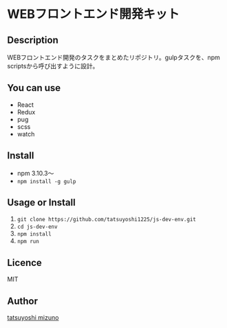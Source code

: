 WEBフロントエンド開発キット
====

## Description
WEBフロントエンド開発のタスクをまとめたリポジトリ。gulpタスクを、npm scriptsから呼び出すように設計。

## You can use
- React
- Redux
- pug
- scss
- watch

## Install
- npm 3.10.3〜
- ``` npm install -g gulp ```

## Usage or Install
1. ``` git clone https://github.com/tatsuyoshi1225/js-dev-env.git ```
2. ``` cd js-dev-env ```
3. ``` npm install  ```
4. ``` npm run ```

## Licence
MIT

## Author
[tatsuyoshi mizuno](https://github.com/tatsuyoshi1225)
